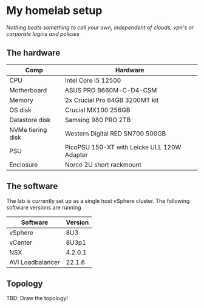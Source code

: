 # My homelab setup
_Nothing beats something to call your own, independent of clouds, vpn's or corporate logins and policies_

## The hardware
| Comp | Hardware | 
| --- | --- |
| CPU | Intel Core i5 12500 |
| Motherboard | ASUS PRO B660M-C-D4-CSM |
| Memory | 2x Crucial Pro 64GB 3200MT kit |
| OS disk | Crucial MX100 256GB |
| Datastore disk | Samsing 980 PRO 2TB |
| NVMe tiering disk | Western Digital RED SN700 500GB |
| PSU | PicoPSU 150-XT with Leicke ULL 120W Adapter|
| Enclosure | Norco 2U short rackmount |

## The software
The lab is currently set up as a single host vSphere cluster.
The following software versions are running

| Software | Version |
| --- | --- |
| vSphere | 8U3 |
| vCenter | 8U3p1 |
| NSX | 4.2.0.1 |
| AVI Loadbalancer | 22.1.6 |

## Topology
TBD: Draw the topology!